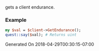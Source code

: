 gets a client endurance.
### Example

```perl
my $val = $client->GetEndurance();
quest::say($val); # Returns uint
```


Generated On 2018-04-29T00:30:15-07:00